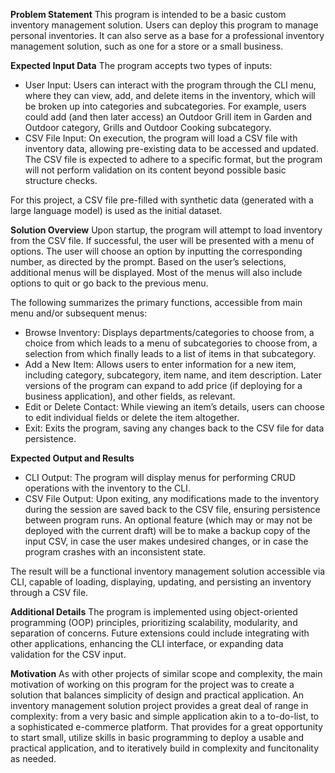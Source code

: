 **Problem Statement** 
This program is intended to be a basic custom inventory management solution. Users can deploy this program to manage personal inventories. It can also serve as a base for a professional inventory management solution, such as one for a store or a small business.

**Expected Input Data** 
The program accepts two types of inputs:
- User Input: Users can interact with the program through the CLI menu, where they can view, add, and delete items in the inventory, which will be broken up into categories and subcategories. For example, users could add (and then later access) an Outdoor Grill item in Garden and Outdoor category, Grills and Outdoor Cooking subcategory. 
- CSV File Input: On execution, the program will load a CSV file with inventory data, allowing pre-existing data to be accessed and updated. The CSV file is expected to adhere to a specific format, but the program will not perform validation on its content beyond possible basic structure checks.

For this project, a CSV file pre-filled with synthetic data (generated with a large language model) is used as the initial dataset.

**Solution Overview** 
Upon startup, the program will attempt to load inventory from the CSV file. If successful, the user will be presented with a menu of options. The user will choose an option by inputting the corresponding number, as directed by the prompt. Based on the user’s selections, additional menus will be displayed. Most of the menus will also include options to quit or go back to the previous menu. 

The following summarizes the primary functions, accessible from main menu and/or subsequent menus:
- Browse Inventory: Displays departments/categories to choose from, a choice from which leads to a menu of subcategories to choose from, a selection from which finally leads to a list of items in that subcategory.
- Add a New Item: Allows users to enter information for a new item, including category, subcategory, item name, and item description. Later versions of the program can expand to add price (if deploying for a business application), and other fields, as relevant.
- Edit or Delete Contact: While viewing an item’s details, users can choose to edit individual fields or delete the item altogether.
- Exit: Exits the program, saving any changes back to the CSV file for data persistence.

**Expected Output and Results** 
- CLI Output: The program will display menus for performing CRUD operations with the inventory to the CLI. 
- CSV File Output: Upon exiting, any modifications made to the inventory during the session are saved back to the CSV file, ensuring persistence between program runs. An optional feature (which may or may not be deployed with the current draft) will be to make a backup copy of the input CSV, in case the user makes undesired changes, or in case the program crashes with an inconsistent state.

The result will be a functional inventory management solution accessible via CLI, capable of loading, displaying, updating, and persisting an inventory through a CSV file.

**Additional Details** 
The program is implemented using object-oriented programming (OOP) principles, prioritizing scalability, modularity, and separation of concerns. Future extensions could include integrating with other applications, enhancing the CLI interface, or expanding data validation for the CSV input.

**Motivation** 
As with other projects of similar scope and complexity, the main motivation of working on this program for the project was to create a solution that balances simplicity of design and practical application. An inventory management solution project provides a great deal of range in complexity: from a very basic and simple application akin to a to-do-list, to a sophisticated e-commerce platform. That provides for a great opportunity to start small, utilize skills in basic programming to deploy a usable and practical application, and to iteratively build in complexity and funcitonality as needed.

